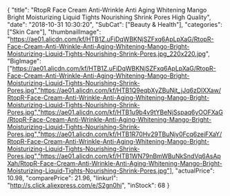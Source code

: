 {
	"title": "RtopR Face Cream Anti-Wrinkle Anti Aging Whitening Mango Bright Moisturizing Liquid Tights Nourishing Shrink Pores High Quality",
	"date": "2018-10-31 10:30:20",
	"SubCat": ["Beauty & Health"],
	"categories": ["Skin Care"],
	"thumbnailImage": "https://ae01.alicdn.com/kf/HTB1Z.uFiDqWBKNjSZFxq6ApLpXaG/RtopR-Face-Cream-Anti-Wrinkle-Anti-Aging-Whitening-Mango-Bright-Moisturizing-Liquid-Tights-Nourishing-Shrink-Pores.jpg_220x220.jpg",
	"BigImage": ["https://ae01.alicdn.com/kf/HTB1Z.uFiDqWBKNjSZFxq6ApLpXaG/RtopR-Face-Cream-Anti-Wrinkle-Anti-Aging-Whitening-Mango-Bright-Moisturizing-Liquid-Tights-Nourishing-Shrink-Pores.jpg","https://ae01.alicdn.com/kf/HTB1Q9eqbXyZBuNjt_jJq6zDlXXaw/RtopR-Face-Cream-Anti-Wrinkle-Anti-Aging-Whitening-Mango-Bright-Moisturizing-Liquid-Tights-Nourishing-Shrink-Pores.jpg","https://ae01.alicdn.com/kf/HTB1u9b4v9tYBeNjSspaq6yOOFXaG/RtopR-Face-Cream-Anti-Wrinkle-Anti-Aging-Whitening-Mango-Bright-Moisturizing-Liquid-Tights-Nourishing-Shrink-Pores.jpg","https://ae01.alicdn.com/kf/HTB1R70Hv29TBuNjy0Fcq6zeiFXaY/RtopR-Face-Cream-Anti-Wrinkle-Anti-Aging-Whitening-Mango-Bright-Moisturizing-Liquid-Tights-Nourishing-Shrink-Pores.jpg","https://ae01.alicdn.com/kf/HTB1WN79nBmWBuNkSndVq6AsApXah/RtopR-Face-Cream-Anti-Wrinkle-Anti-Aging-Whitening-Mango-Bright-Moisturizing-Liquid-Tights-Nourishing-Shrink-Pores.jpg"],
	"actualPrice": 10.98,
	"comparePrice": 21.96,
	"linkurl": "http://s.click.aliexpress.com/e/S2gn0hi",
	"inStock": 68
}
